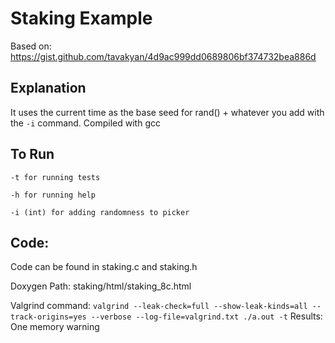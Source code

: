 # Staking Example

Based on: https://gist.github.com/tavakyan/4d9ac999dd0689806bf374732bea886d 

## Explanation
It uses the current time as the base seed for rand() + whatever you add with the `-i` command. Compiled with gcc

## To Run

`-t for running tests`


 `-h for running help`


 `-i (int) for adding randomness to picker`

## Code:

Code can be found in staking.c and staking.h 


Doxygen Path: staking/html/staking_8c.html




Valgrind command: `valgrind --leak-check=full --show-leak-kinds=all --track-origins=yes --verbose --log-file=valgrind.txt ./a.out -t`
Results: One memory warning